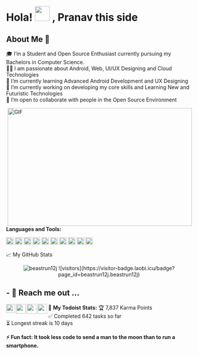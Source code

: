 Hola! <img src="https://github.com/TheDudeThatCode/TheDudeThatCode/blob/master/Assets/Hi.gif" width="40px"> , Pranav this side
===================================
  
About Me 🚀
---------------
🎓 I’m a Student and Open Source Enthusiast currently pursuing my Bachelors in Computer Science. </br>
👨‍💻 I am passionate about Android, Web, UI/UX Designing and Cloud Technologies</br>
🌱 I’m currently learning Advanced Android Development and UX Designing</br>
🔭 I’m currently working on developing my core skills and Learning New and Futuristic Technologies</br>
👯 I’m open to collaborate with people in the Open Source Environment</br>

<img align="right" alt="GIF" src="https://assets7.lottiefiles.com/packages/lf20_g0zfud2s.json" width="500" height="320" />

**Languages and Tools:**  

<code><img height="20" src="https://cdn.jsdelivr.net/npm/simple-icons@3.13.0/icons/java.svg"></code>
<code><img height="20" src="https://cdn.jsdelivr.net/npm/simple-icons@3.13.0/icons/cplusplus.svg"></code>
<code><img height="20" src="https://cdn.jsdelivr.net/npm/simple-icons@3.13.0/icons/android.svg"></code>
<code><img height="20" src="https://img.icons8.com/color/48/000000/adobe-illustrator.png"></code>
<code><img height="20" src="https://cdn.jsdelivr.net/npm/simple-icons@3.13.0/icons/git.svg"></code>
<code><img height="20" src="https://cdn.jsdelivr.net/npm/simple-icons@3.13.0/icons/sqlite.svg"></code>
<code><img height="20" src="https://cdn.jsdelivr.net/npm/simple-icons@3.13.0/icons/adobexd.svg"></code>
<code><img height="20" src="https://cdn.jsdelivr.net/npm/simple-icons@3.13.0/icons/googlecloud.svg"></code>
<code><img height="20" src="https://cdn.jsdelivr.net/npm/simple-icons@3.13.0/icons/html5.svg"></code>
<code><img height="20" src="https://cdn.jsdelivr.net/npm/simple-icons@3.13.0/icons/css3.svg"></code>

📈 My GitHub Stats

<p align="center"> <img src="https://github-readme-stats.vercel.app/api?username=beastrun12j&show_icons=true&theme=gotham" alt="beastrun12j" />
![visitors](https://visitor-badge.laobi.icu/badge?page_id=beastrun12j.beastrun12j)
  
## - 💬 Reach me out ...

<a href="https://www.linkedin.com/in/pranav-kumar-10a164143/">
  <img align="left" width="24px" src="https://cdn.jsdelivr.net/npm/simple-icons@v3/icons/linkedin.svg"  />
</a>
  
<a href="https://twitter.com/Beastrun_12j">
  <img align="left" width="26px" src="https://cdn.jsdelivr.net/npm/simple-icons@v3/icons/twitter.svg" />
</a>
  
<a href="https://www.behance.net/pranavtiwari3">
  <img align="left" width="26px" src="https://cdn.jsdelivr.net/npm/simple-icons@3.13.0/icons/behance.svg" />
</a>
  
<a href="mailto:pranavtiwari12j@gmail.com">
  <img align="left" width="26px" src="https://cdn.jsdelivr.net/npm/simple-icons@v3/icons/gmail.svg" />
</a>
  
🚧 **My Todoist Stats:**
🏆  7,837 Karma Points                     
✅  Completed 642 tasks so far           
⏳  Longest streak is 10 days
  
<b> ⚡ Fun fact: It took less code to send a man to the moon than to run a smartphone.</b>
